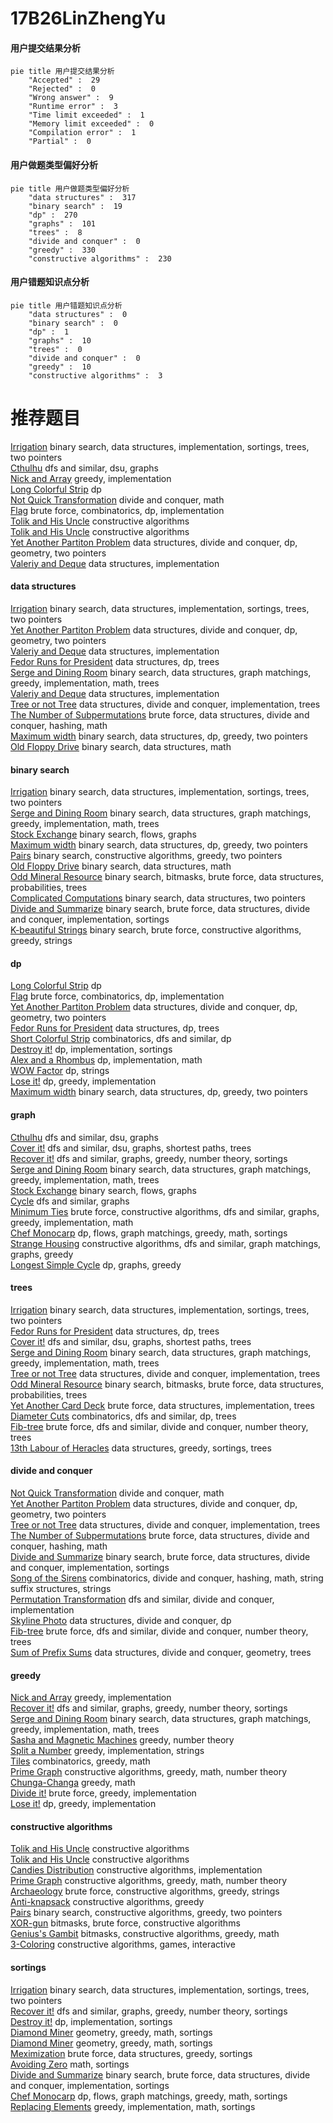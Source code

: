 # 17B26LinZhengYu
<!-- tabs:start -->
#### **用户提交结果分析**

```mermaid
pie title 用户提交结果分析
    "Accepted" :  29
    "Rejected" :  0
    "Wrong answer" :  9
    "Runtime error" :  3
    "Time limit exceeded" :  1
    "Memory limit exceeded" :  0
    "Compilation error" :  1
    "Partial" :  0
```
#### **用户做题类型偏好分析**

```mermaid
pie title 用户做题类型偏好分析
    "data structures" :  317
    "binary search" :  19
    "dp" :  270
    "graphs" :  101
    "trees" :  8
    "divide and conquer" :  0
    "greedy" :  330
    "constructive algorithms" :  230
```
#### **用户错题知识点分析**

```mermaid
pie title 用户错题知识点分析
    "data structures" :  0
    "binary search" :  0
    "dp" :  1
    "graphs" :  10
    "trees" :  0
    "divide and conquer" :  0
    "greedy" :  10
    "constructive algorithms" :  3
```
<!-- tabs:end -->
# 推荐题目
[Irrigation](http://codeforces.com/problemset/problem/1181/D)		binary search,
                        data structures,
                        implementation,
                        sortings,
                        trees,
                        two pointers		  
[Cthulhu](http://codeforces.com/problemset/problem/103/B)		dfs and similar,
                        dsu,
                        graphs		  
[Nick and Array](http://codeforces.com/problemset/problem/1180/B)		greedy,
                        implementation		  
[Long Colorful Strip](http://codeforces.com/problemset/problem/1178/F2)		dp		  
[Not Quick Transformation](http://codeforces.com/problemset/problem/117/D)		divide and conquer,
                        math		  
[Flag](http://codeforces.com/problemset/problem/1181/C)		brute force,
                        combinatorics,
                        dp,
                        implementation		  
[Tolik and His Uncle](http://codeforces.com/problemset/problem/1179/B)		constructive algorithms		  
[Tolik and His Uncle](https://codeforces.com/contest/1180/problem/D)		constructive algorithms		  
[Yet Another Partiton Problem](http://codeforces.com/problemset/problem/1175/G)		data structures,
                        divide and conquer,
                        dp,
                        geometry,
                        two pointers		  
[Valeriy and Deque](https://codeforces.com/contest/1180/problem/C)		data structures,
                        implementation		  
<!-- tabs:start -->
#### **data structures**
[Irrigation](http://codeforces.com/problemset/problem/1181/D)		binary search,
                        data structures,
                        implementation,
                        sortings,
                        trees,
                        two pointers		  
[Yet Another Partiton Problem](http://codeforces.com/problemset/problem/1175/G)		data structures,
                        divide and conquer,
                        dp,
                        geometry,
                        two pointers		  
[Valeriy and Deque](https://codeforces.com/contest/1180/problem/C)		data structures,
                        implementation		  
[Fedor Runs for President](http://codeforces.com/problemset/problem/1179/D)		data structures,
                        dp,
                        trees		  
[Serge and Dining Room](http://codeforces.com/problemset/problem/1179/C)		binary search,
                        data structures,
                        graph matchings,
                        greedy,
                        implementation,
                        math,
                        trees		  
[Valeriy and Deque](http://codeforces.com/problemset/problem/1179/A)		data structures,
                        implementation		  
[Tree or not Tree](http://codeforces.com/problemset/problem/117/E)		data structures,
                        divide and conquer,
                        implementation,
                        trees		  
[The Number of Subpermutations](http://codeforces.com/problemset/problem/1175/F)		brute force,
                        data structures,
                        divide and conquer,
                        hashing,
                        math		  
[Maximum width](http://codeforces.com/problemset/problem/1492/C)		binary search,
                        data structures,
                        dp,
                        greedy,
                        two pointers		  
[Old Floppy Drive](http://codeforces.com/problemset/problem/1490/G)		binary search,
                        data structures,
                        math		  
#### **binary search**
[Irrigation](http://codeforces.com/problemset/problem/1181/D)		binary search,
                        data structures,
                        implementation,
                        sortings,
                        trees,
                        two pointers		  
[Serge and Dining Room](http://codeforces.com/problemset/problem/1179/C)		binary search,
                        data structures,
                        graph matchings,
                        greedy,
                        implementation,
                        math,
                        trees		  
[Stock Exchange](http://codeforces.com/problemset/problem/1178/H)		binary search,
                        flows,
                        graphs		  
[Maximum width](http://codeforces.com/problemset/problem/1492/C)		binary search,
                        data structures,
                        dp,
                        greedy,
                        two pointers		  
[Pairs](http://codeforces.com/problemset/problem/1463/D)		binary search,
                        constructive algorithms,
                        greedy,
                        two pointers		  
[Old Floppy Drive](http://codeforces.com/problemset/problem/1490/G)		binary search,
                        data structures,
                        math		  
[Odd Mineral Resource](http://codeforces.com/problemset/problem/1479/D)		binary search,
                        bitmasks,
                        brute force,
                        data structures,
                        probabilities,
                        trees		  
[Complicated Computations](http://codeforces.com/problemset/problem/1436/E)		binary search,
                        data structures,
                        two pointers		  
[Divide and Summarize](http://codeforces.com/problemset/problem/1461/D)		binary search,
                        brute force,
                        data structures,
                        divide and conquer,
                        implementation,
                        sortings		  
[K-beautiful Strings](http://codeforces.com/problemset/problem/1493/C)		binary search,
                        brute force,
                        constructive algorithms,
                        greedy,
                        strings		  
#### **dp**
[Long Colorful Strip](http://codeforces.com/problemset/problem/1178/F2)		dp		  
[Flag](http://codeforces.com/problemset/problem/1181/C)		brute force,
                        combinatorics,
                        dp,
                        implementation		  
[Yet Another Partiton Problem](http://codeforces.com/problemset/problem/1175/G)		data structures,
                        divide and conquer,
                        dp,
                        geometry,
                        two pointers		  
[Fedor Runs for President](http://codeforces.com/problemset/problem/1179/D)		data structures,
                        dp,
                        trees		  
[Short Colorful Strip](http://codeforces.com/problemset/problem/1178/F1)		combinatorics,
                        dfs and similar,
                        dp		  
[Destroy it!](http://codeforces.com/problemset/problem/1176/F)		dp,
                        implementation,
                        sortings		  
[Alex and a Rhombus](http://codeforces.com/problemset/problem/1180/A)		dp,
                        implementation,
                        math		  
[WOW Factor](http://codeforces.com/problemset/problem/1178/B)		dp,
                        strings		  
[Lose it!](http://codeforces.com/problemset/problem/1176/C)		dp,
                        greedy,
                        implementation		  
[Maximum width](http://codeforces.com/problemset/problem/1492/C)		binary search,
                        data structures,
                        dp,
                        greedy,
                        two pointers		  
#### **graph**
[Cthulhu](http://codeforces.com/problemset/problem/103/B)		dfs and similar,
                        dsu,
                        graphs		  
[Cover it!](http://codeforces.com/problemset/problem/1176/E)		dfs and similar,
                        dsu,
                        graphs,
                        shortest paths,
                        trees		  
[Recover it!](http://codeforces.com/problemset/problem/1176/D)		dfs and similar,
                        graphs,
                        greedy,
                        number theory,
                        sortings		  
[Serge and Dining Room](http://codeforces.com/problemset/problem/1179/C)		binary search,
                        data structures,
                        graph matchings,
                        greedy,
                        implementation,
                        math,
                        trees		  
[Stock Exchange](http://codeforces.com/problemset/problem/1178/H)		binary search,
                        flows,
                        graphs		  
[Cycle](http://codeforces.com/problemset/problem/117/C)		dfs and similar,
                        graphs		  
[Minimum Ties](http://codeforces.com/problemset/problem/1487/C)		brute force,
                        constructive algorithms,
                        dfs and similar,
                        graphs,
                        greedy,
                        implementation,
                        math		  
[Chef Monocarp](http://codeforces.com/problemset/problem/1437/C)		dp,
                        flows,
                        graph matchings,
                        greedy,
                        math,
                        sortings		  
[Strange Housing](http://codeforces.com/problemset/problem/1470/D)		constructive algorithms,
                        dfs and similar,
                        graph matchings,
                        graphs,
                        greedy		  
[Longest Simple Cycle](http://codeforces.com/problemset/problem/1476/C)		dp,
                        graphs,
                        greedy		  
#### **trees**
[Irrigation](http://codeforces.com/problemset/problem/1181/D)		binary search,
                        data structures,
                        implementation,
                        sortings,
                        trees,
                        two pointers		  
[Fedor Runs for President](http://codeforces.com/problemset/problem/1179/D)		data structures,
                        dp,
                        trees		  
[Cover it!](http://codeforces.com/problemset/problem/1176/E)		dfs and similar,
                        dsu,
                        graphs,
                        shortest paths,
                        trees		  
[Serge and Dining Room](http://codeforces.com/problemset/problem/1179/C)		binary search,
                        data structures,
                        graph matchings,
                        greedy,
                        implementation,
                        math,
                        trees		  
[Tree or not Tree](http://codeforces.com/problemset/problem/117/E)		data structures,
                        divide and conquer,
                        implementation,
                        trees		  
[Odd Mineral Resource](http://codeforces.com/problemset/problem/1479/D)		binary search,
                        bitmasks,
                        brute force,
                        data structures,
                        probabilities,
                        trees		  
[Yet Another Card Deck](http://codeforces.com/problemset/problem/1511/C)		brute force,
                        data structures,
                        implementation,
                        trees		  
[Diameter Cuts](http://codeforces.com/problemset/problem/1499/F)		combinatorics,
                        dfs and similar,
                        dp,
                        trees		  
[Fib-tree](http://codeforces.com/problemset/problem/1491/E)		brute force,
                        dfs and similar,
                        divide and conquer,
                        number theory,
                        trees		  
[13th Labour of Heracles](http://codeforces.com/problemset/problem/1466/D)		data structures,
                        greedy,
                        sortings,
                        trees		  
#### **divide and conquer**
[Not Quick Transformation](http://codeforces.com/problemset/problem/117/D)		divide and conquer,
                        math		  
[Yet Another Partiton Problem](http://codeforces.com/problemset/problem/1175/G)		data structures,
                        divide and conquer,
                        dp,
                        geometry,
                        two pointers		  
[Tree or not Tree](http://codeforces.com/problemset/problem/117/E)		data structures,
                        divide and conquer,
                        implementation,
                        trees		  
[The Number of Subpermutations](http://codeforces.com/problemset/problem/1175/F)		brute force,
                        data structures,
                        divide and conquer,
                        hashing,
                        math		  
[Divide and Summarize](http://codeforces.com/problemset/problem/1461/D)		binary search,
                        brute force,
                        data structures,
                        divide and conquer,
                        implementation,
                        sortings		  
[Song of the Sirens](http://codeforces.com/problemset/problem/1466/G)		combinatorics,
                        divide and conquer,
                        hashing,
                        math,
                        string suffix structures,
                        strings		  
[Permutation Transformation](http://codeforces.com/problemset/problem/1490/D)		dfs and similar,
                        divide and conquer,
                        implementation		  
[Skyline Photo](https://codeforces.com/contest/1483/problem/C)		data structures,
                        divide and conquer,
                        dp		  
[Fib-tree](http://codeforces.com/problemset/problem/1491/E)		brute force,
                        dfs and similar,
                        divide and conquer,
                        number theory,
                        trees		  
[Sum of Prefix Sums](http://codeforces.com/problemset/problem/1303/G)		data structures,
                        divide and conquer,
                        geometry,
                        trees		  
#### **greedy**
[Nick and Array](http://codeforces.com/problemset/problem/1180/B)		greedy,
                        implementation		  
[Recover it!](http://codeforces.com/problemset/problem/1176/D)		dfs and similar,
                        graphs,
                        greedy,
                        number theory,
                        sortings		  
[Serge and Dining Room](http://codeforces.com/problemset/problem/1179/C)		binary search,
                        data structures,
                        graph matchings,
                        greedy,
                        implementation,
                        math,
                        trees		  
[Sasha and Magnetic Machines](http://codeforces.com/problemset/problem/1113/B)		greedy,
                        number theory		  
[Split a Number](http://codeforces.com/problemset/problem/1181/B)		greedy,
                        implementation,
                        strings		  
[Tiles](http://codeforces.com/problemset/problem/1178/C)		combinatorics,
                        greedy,
                        math		  
[Prime Graph](http://codeforces.com/problemset/problem/1178/D)		constructive algorithms,
                        greedy,
                        math,
                        number theory		  
[Chunga-Changa](http://codeforces.com/problemset/problem/1181/A)		greedy,
                        math		  
[Divide it!](http://codeforces.com/problemset/problem/1176/A)		brute force,
                        greedy,
                        implementation		  
[Lose it!](http://codeforces.com/problemset/problem/1176/C)		dp,
                        greedy,
                        implementation		  
#### **constructive algorithms**
[Tolik and His Uncle](http://codeforces.com/problemset/problem/1179/B)		constructive algorithms		  
[Tolik and His Uncle](https://codeforces.com/contest/1180/problem/D)		constructive algorithms		  
[Candies Distribution](http://codeforces.com/problemset/problem/1054/C)		constructive algorithms,
                        implementation		  
[Prime Graph](http://codeforces.com/problemset/problem/1178/D)		constructive algorithms,
                        greedy,
                        math,
                        number theory		  
[Archaeology](http://codeforces.com/problemset/problem/1178/E)		brute force,
                        constructive algorithms,
                        greedy,
                        strings		  
[Anti-knapsack](http://codeforces.com/problemset/problem/1493/A)		constructive algorithms,
                        greedy		  
[Pairs](http://codeforces.com/problemset/problem/1463/D)		binary search,
                        constructive algorithms,
                        greedy,
                        two pointers		  
[XOR-gun](https://codeforces.com/contest/1456/problem/B)		bitmasks,
                        brute force,
                        constructive algorithms		  
[Genius's Gambit](http://codeforces.com/problemset/problem/1492/D)		bitmasks,
                        constructive algorithms,
                        greedy,
                        math		  
[3-Coloring](https://codeforces.com/contest/1504/problem/D)		constructive algorithms,
                        games,
                        interactive		  
#### **sortings**
[Irrigation](http://codeforces.com/problemset/problem/1181/D)		binary search,
                        data structures,
                        implementation,
                        sortings,
                        trees,
                        two pointers		  
[Recover it!](http://codeforces.com/problemset/problem/1176/D)		dfs and similar,
                        graphs,
                        greedy,
                        number theory,
                        sortings		  
[Destroy it!](http://codeforces.com/problemset/problem/1176/F)		dp,
                        implementation,
                        sortings		  
[Diamond Miner](https://codeforces.com/contest/1496/problem/C)		geometry,
                        greedy,
                        math,
                        sortings		  
[Diamond Miner](http://codeforces.com/problemset/problem/1495/A)		geometry,
                        greedy,
                        math,
                        sortings		  
[Meximization](http://codeforces.com/problemset/problem/1497/A)		brute force,
                        data structures,
                        greedy,
                        sortings		  
[Avoiding Zero](http://codeforces.com/problemset/problem/1427/A)		math,
                        sortings		  
[Divide and Summarize](http://codeforces.com/problemset/problem/1461/D)		binary search,
                        brute force,
                        data structures,
                        divide and conquer,
                        implementation,
                        sortings		  
[Chef Monocarp](http://codeforces.com/problemset/problem/1437/C)		dp,
                        flows,
                        graph matchings,
                        greedy,
                        math,
                        sortings		  
[Replacing Elements](http://codeforces.com/problemset/problem/1473/A)		greedy,
                        implementation,
                        math,
                        sortings		  
<!-- tabs:end -->
